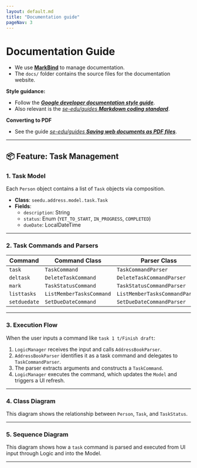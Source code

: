 ```yaml
---
layout: default.md
title: "Documentation guide"
pageNav: 3
---
```


# Documentation Guide

* We use [**MarkBind**](https://markbind.org/) to manage documentation.
* The `docs/` folder contains the source files for the documentation website.

**Style guidance:**

* Follow the [**_Google developer documentation style guide_**](https://developers.google.com/style).
* Also relevant is the [_se-edu/guides **Markdown coding standard**_](https://se-education.org/guides/conventions/markdown.html).

**Converting to PDF**

* See the guide [_se-edu/guides **Saving web documents as PDF files**_](https://se-education.org/guides/tutorials/savingPdf.html).

---

## 📦 Feature: Task Management

### 1. Task Model

Each `Person` object contains a list of `Task` objects via composition.

- **Class**: `seedu.address.model.task.Task`
- **Fields**:
  - `description`: String
  - `status`: Enum (`YET_TO_START`, `IN_PROGRESS`, `COMPLETED`)
  - `dueDate`: LocalDateTime

---

### 2. Task Commands and Parsers

| Command        | Command Class             | Parser Class                    |
|----------------|---------------------------|---------------------------------|
| `task`         | `TaskCommand`             | `TaskCommandParser`             |
| `deltask`      | `DeleteTaskCommand`       | `DeleteTaskCommandParser`       |
| `mark`         | `TaskStatusCommand`       | `TaskStatusCommandParser`       |
| `listtasks`    | `ListMemberTasksCommand`  | `ListMemberTasksCommandParser`  |
| `setduedate`   | `SetDueDateCommand`       | `SetDueDateCommandParser`       |

---

### 3. Execution Flow

When the user inputs a command like `task 1 t/Finish draft`:

1. `LogicManager` receives the input and calls `AddressBookParser`.
2. `AddressBookParser` identifies it as a task command and delegates to `TaskCommandParser`.
3. The parser extracts arguments and constructs a `TaskCommand`.
4. `LogicManager` executes the command, which updates the `Model` and triggers a UI refresh.

---

### 4. Class Diagram

<include src="diagrams/TaskModelClassDiagram.puml" />

This diagram shows the relationship between `Person`, `Task`, and `TaskStatus`.

---

### 5. Sequence Diagram

<include src="diagrams/TaskCommandSequenceDiagram.puml" />

This diagram shows how a `task` command is parsed and executed from UI input through Logic and into the Model.

---
